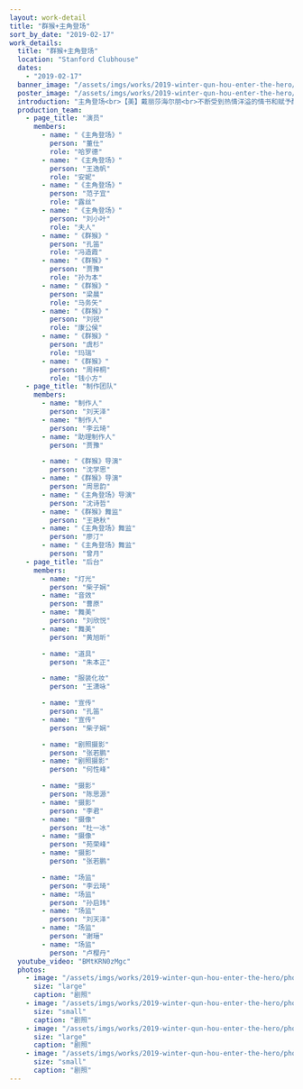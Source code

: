 ```yaml
---
layout: work-detail
title: "群猴+主角登场"
sort_by_date: "2019-02-17" 
work_details:
  title: "群猴+主角登场"
  location: "Stanford Clubhouse"
  dates:
    - "2019-02-17"
  banner_image: "/assets/imgs/works/2019-winter-qun-hou-enter-the-hero/banner.png"
  poster_image: "/assets/imgs/works/2019-winter-qun-hou-enter-the-hero/poster.png"
  introduction: "主角登场<br>【美】戴丽莎海尔朋<br>不断受到热情洋溢的情书和赋予醉人的鲜花的安妮，俨然像一个沉浸于爱情的幸福之中的恋人。而当男主人公哈罗德一上场，却带来了意想不到的消息。随之而来的是一个更大的疑问：哈罗德爱的究竟是谁？安妮爱的究竟是谁？当安妮的母亲和妹妹满怀期待地回家来了，却即将面对怎样的尴尬窘境？安妮将如何面对这一切，面对她自己呢？<br><br>群猴<br>【中】宋之的<br>《群猴》是一出讽刺喜剧，反映了上个世纪40年代中后期，国民党在国统区某大城市搞选国民代表的活动，为争当伪国大议员，各种势力的代表人物粉墨登场、争吵叫骂甚至动刀动枪。"
  production_team:
    - page_title: "演员"
      members:
        - name: "《主角登场》"
          person: "董仕"
          role: "哈罗德"
        - name: "《主角登场》"
          person: "王逸帆"
          role: "安妮"
        - name: "《主角登场》"
          person: "范子宜"
          role: "露丝"
        - name: "《主角登场》"
          person: "刘小叶"
          role: "夫人"
        - name: "《群猴》"
          person: "孔笛"
          role: "冯造霞"
        - name: "《群猴》"
          person: "贾豫"
          role: "孙为本"
        - name: "《群猴》"
          person: "梁晨"
          role: "马务矢"
        - name: "《群猴》"
          person: "刘锐"
          role: "康公侯"
        - name: "《群猴》"
          person: "虞杉"
          role: "玛瑞"
        - name: "《群猴》"
          person: "周梓桐"
          role: "钱小方"
    - page_title: "制作团队"
      members:
        - name: "制作人"
          person: "刘天泽"
        - name: "制作人"
          person: "李云琦"
        - name: "助理制作人"
          person: "贾豫"

        - name: "《群猴》导演"
          person: "沈学思"
        - name: "《群猴》导演"
          person: "周思韵"
        - name: "《主角登场》导演"
          person: "沈诗哲"
        - name: "《群猴》舞监"
          person: "王艳秋"
        - name: "《主角登场》舞监"
          person: "廖汀"
        - name: "《主角登场》舞监"
          person: "曾月"
    - page_title: "后台"
      members:
        - name: "灯光"
          person: "柴子娴"
        - name: "音效"
          person: "曹原"
        - name: "舞美"
          person: "刘欣悦"
        - name: "舞美"
          person: "黄旭昕"

        - name: "道具"
          person: "朱本正"

        - name: "服装化妆"
          person: "王潇咏"

        - name: "宣传"
          person: "孔笛"
        - name: "宣传"
          person: "柴子娴"

        - name: "剧照摄影"
          person: "张若鹏"
        - name: "剧照摄影"
          person: "何性峰"

        - name: "摄影"
          person: "陈思源"
        - name: "摄影"
          person: "李君"
        - name: "摄像"
          person: "杜一冰"
        - name: "摄像"
          person: "苑荣峰"
        - name: "摄影"
          person: "张若鹏"

        - name: "场监"
          person: "李云琦"
        - name: "场监"
          person: "孙启玮"
        - name: "场监"
          person: "刘天泽"
        - name: "场监"
          person: "谢瑨"
        - name: "场监"
          person: "卢樱丹"
  youtube_video: "BMtKRN0zMgc"
  photos:
    - image: "/assets/imgs/works/2019-winter-qun-hou-enter-the-hero/photo1.jpg"
      size: "large"
      caption: "剧照"
    - image: "/assets/imgs/works/2019-winter-qun-hou-enter-the-hero/photo2.jpg"
      size: "small"
      caption: "剧照"
    - image: "/assets/imgs/works/2019-winter-qun-hou-enter-the-hero/photo3.jpg"
      size: "large"
      caption: "剧照"
    - image: "/assets/imgs/works/2019-winter-qun-hou-enter-the-hero/photo4.jpg"
      size: "small"
      caption: "剧照"
---
```

